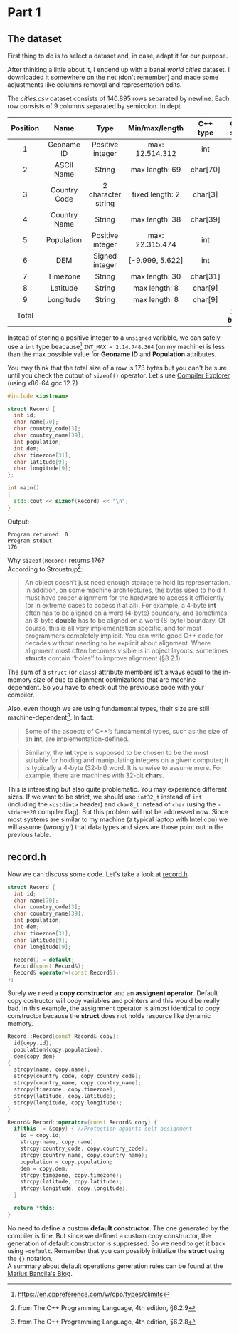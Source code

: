 # Part 1

## The dataset

First thing to do is to select a dataset and, in case, adapt it for our purpose.

After thinking a little about it, I endend up with a banal _world cities_ dataset. I downloaded it somewhere on the net (don't remember) and made some adjustments like columns removal and representation edits.

The _cities.csv_ dataset consists of 140.895 rows separated by newline. Each row consists of 9 columns separated by semicolon. In dept

| **Position** |   **Name**   |      **Type**      | **Min/max/length** | **C++ type** |   **C++ size**  |
|:------------:|:------------:|:------------------:|:------------------:|:------------:|:---------------:|
|       1      |  Geoname ID  |  Positive integer  |   max: 12.514.312  |      int     |        4        |
|       2      |  ASCII Name  |       String       |   max length: 69   |   char[70]   |        70       |
|       3      | Country Code | 2 character string |   fixed length: 2  |    char[3]   |        3        |
|       4      | Country Name |       String       |   max length: 38   |   char[39]   |        39       |
|       5      |  Population  |  Positive integer  |   max: 22.315.474  |      int     |        4        |
|       6      |      DEM     |   Signed integer   |   [-9.999, 5.622]  |      int     |        4        |
|       7      |   Timezone   |       String       |   max length: 30   |   char[31]   |        31       |
|       8      |   Latitude   |       String       |    max length: 8   |    char[9]   |        9        |
|       9      |   Longitude  |       String       |    max length: 8   |    char[9]   |        9        |
|     Total    |              |                    |                    |              | **_173 bytes_** |

Instead of storing a positive integer to a `unsigned` variable, we can safely use a `int` type beacause[^1] `INT_MAX = 2.14.748.364` (on my machine) is less than the max possible value for **Geoname ID** and **Population** attributes.

You may think that the total size of a row is 173 bytes but you can't be sure until you check the output of `sizeof()` operator. Let's use [Compiler Explorer](https://godbolt.org/) (using x86-64 gcc 12.2)

```C++
#include <iostream>

struct Record {
  int id;
  char name[70];
  char country_code[3];
  char country_name[39];
  int population;
  int dem;
  char timezone[31];
  char latitude[9];
  char longitude[9];
};

int main()
{
  std::cout << sizeof(Record) << "\n";
}
```

Output:

```
Program returned: 0
Program stdout
176
```

Why `sizeof(Record)` returns 176?<br>
According to Stroustrup[^2]:

> An object doesn’t just need enough storage to hold its representation. In addition, on some machine architectures, the bytes used to hold it must have proper alignment for the hardware to access it efficiently (or in extreme cases to access it at all). For example, a 4-byte **int** often has to be aligned on a word (4-byte) boundary, and sometimes an 8-byte **double** has to be aligned on a word (8-byte) boundary. Of course, this is all very implementation specific, and for most programmers
completely implicit. You can write good C++ code for decades without needing to be explicit about alignment. Where alignment most often becomes visible is in object layouts: sometimes **struct**s contain ‘‘holes’’ to improve alignment (§8.2.1).

The sum of a `struct` (or `class`) attribute members is't always equal to the in-memory size of due to alignment optimizations that are machine-dependent. So you have to check out the previouse code with your compiler.

Also, even though we are using fundamental types, their size are still machine-dependent[^3]. In fact:

> Some of the aspects of C++’s fundamental types, such as the size of an **int**, are implementation-defined.

> Similarly, the **int** type is supposed to be chosen to be the most suitable for holding and manipulating integers on a given computer; it is typically a 4-byte (32-bit) word. It is unwise to assume more. For example, there are machines with 32-bit **char**s.

This is interesting but also quite problematic. You may experience different sizes. If we want to be strict, we should use `int32_t` instead of `int` (including  the `<cstdint>` header) and `char8_t` instead of `char` (using the `-std=c++20` compiler flag). But this problem will not be addressed now. Since most systems are similar to my machine (a typical laptop with Intel cpu) we will assume (wrongly!) that data types and sizes are those point out in the previous table.

## record.h

Now we can discuss some code. Let's take a look at [record.h](https://github.com/JohnHop/useless_isam/blob/main/record.h)

```C++
struct Record {
  int id;
  char name[70];
  char country_code[3];
  char country_name[39];
  int population;
  int dem;
  char timezone[31];
  char latitude[9];
  char longitude[9];

  Record() = default;
  Record(const Record&);
  Record& operator=(const Record&);
};
```

Surely we need a **copy constructor** and an **assignent operator**. Default copy costructor will copy variables and pointers and this would be really bad. In this example, the assignment operator is almost identical to copy constructor because the **struct** does not holds resource like dynamic memory.

```C++
Record::Record(const Record& copy):
  id{copy.id},
  population{copy.population},
  dem{copy.dem}
{
  strcpy(name, copy.name);
  strcpy(country_code, copy.country_code);
  strcpy(country_name, copy.country_name);
  strcpy(timezone, copy.timezone);
  strcpy(latitude, copy.latitude);
  strcpy(longitude, copy.longitude);
}

Record& Record::operator=(const Record& copy) {
  if(this != &copy) { //Protection againts self-assignment
    id = copy.id;
    strcpy(name, copy.name);
    strcpy(country_code, copy.country_code);
    strcpy(country_name, copy.country_name);
    population = copy.population;
    dem = copy.dem;
    strcpy(timezone, copy.timezone);
    strcpy(latitude, copy.latitude);
    strcpy(longitude, copy.longitude);
  }

  return *this;
}
```

No need to define a custom **default constructor**. The one generated by the compiler is fine. But since we defined a custom copy constructor, the generation of default constructor is suppressed. So we need to get it back using `=default`. Remember that you can possibly initialize the **struct** using the `{}` notation.<br>
A summary about default operations generation rules can be found at the [Marius Bancila's Blog](https://mariusbancila.ro/blog/2018/07/26/cpp-special-member-function-rules/).

[^1]: <https://en.cppreference.com/w/cpp/types/climits>
[^2]: from The C++ Programming Language, 4th edition, §6.2.9
[^3]: from The C++ Programming Language, 4th edition, §6.2.8